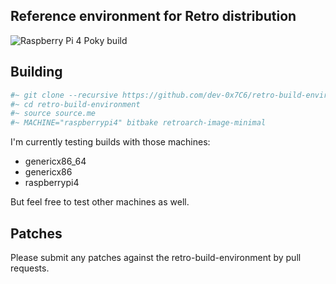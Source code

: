 ## Reference environment for Retro distribution

![Raspberry Pi 4 Poky build](https://devwork.space/wp-content/uploads/2020/01/IMG_20200108_205652-scaled.jpg)

## Building

```sh
#~ git clone --recursive https://github.com/dev-0x7C6/retro-build-environment.git
#~ cd retro-build-environment
#~ source source.me
#~ MACHINE="raspberrypi4" bitbake retroarch-image-minimal
```

I'm currently testing builds with those machines: 
* genericx86_64
* genericx86
* raspberrypi4

But feel free to test other machines as well.

## Patches

Please submit any patches against the retro-build-environment by pull requests.
